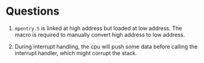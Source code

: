 # Questions

1. `mpentry.S` is linked at high address but loaded at low address. The macro is required to manually convert high address to low address.

2. During interrupt handling, the cpu will push some data before calling the interrupt handler, which might corrupt the stack.
